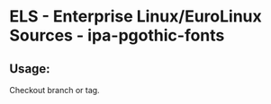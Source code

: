 # ELS - Enterprise Linux/EuroLinux Sources - ipa-pgothic-fonts
 
## Usage:
  Checkout branch or tag.
